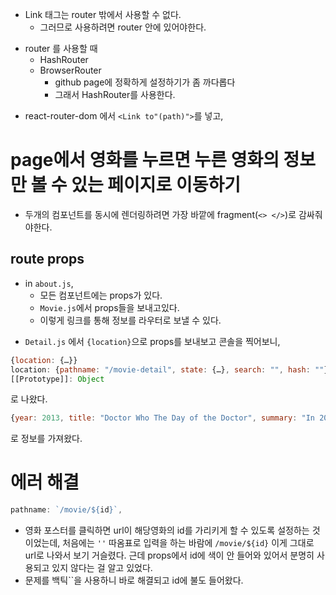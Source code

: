 - Link 태그는 router 밖에서 사용할 수 없다.
  - 그러므로 사용하려면 router 안에 있어야한다.

* router 를 사용할 때
  - HashRouter
  - BrowserRouter
    - github page에 정확하게 설정하기가 좀 까다롭다
    - 그래서 HashRouter를 사용한다.

- react-router-dom 에서 `<Link to"(path)">`를 넣고,

# page에서 영화를 누르면 누른 영화의 정보만 볼 수 있는 페이지로 이동하기

- 두개의 컴포넌트를 동시에 렌더링하려면 가장 바깥에 fragment(`<> </>`)로 감싸줘야한다.

## route props

- in `about.js`,
  - 모든 컴포넌트에는 props가 있다.
  - `Movie.js`에서 props들을 보내고있다.
  - 이렇게 링크를 통해 정보를 라우터로 보낼 수 있다.

* `Detail.js` 에서 `{location}`으로 props를 보내보고 콘솔을 찍어보니,

```jsx
{location: {…}}
location: {pathname: "/movie-detail", state: {…}, search: "", hash: ""}
[[Prototype]]: Object
```

로 나왔다.

```jsx
{year: 2013, title: "Doctor Who The Day of the Doctor", summary: "In 2013, something terrible is awakening in London…ncient battle reaches its devastating conclusion.", poster: "https://yts.mx/assets/images/movies/doctor_who_the_day_of_the_doctor_2013/medium-cover.jpg", genres: Array(6)}
```

로 정보를 가져왔다.

# 에러 해결

```jsx
pathname: `/movie/${id}`,
```

- 영화 포스터를 클릭하면 url이 해당영화의 id를 가리키게 할 수 있도록 설정하는 것 이었는데, 처음에는 `''` 따옴표로 입력을 하는 바람에 `/movie/${id}` 이게 그대로 url로 나와서 보기 거슬렸다. 근데 props에서 id에 색이 안 들어와 있어서 분명히 사용되고 있지 않다는 걸 알고 있었다.
- 문제를 백틱``을 사용하니 바로 해결되고 id에 불도 들어왔다.
